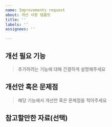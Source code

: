 ```yaml
---
name: Improvements request
about: 개선 사항 템플릿
title: ''
labels: ''
assignees: ''

---
```


## 개선 필요 기능

> 추가하려는 기능에 대해 간결하게 설명해주세요

## 개선안 혹은 문제점

> 해당 기능에서 개선안 혹은 문제점을 적어주세요

## 참고할만한 자료(선택)
